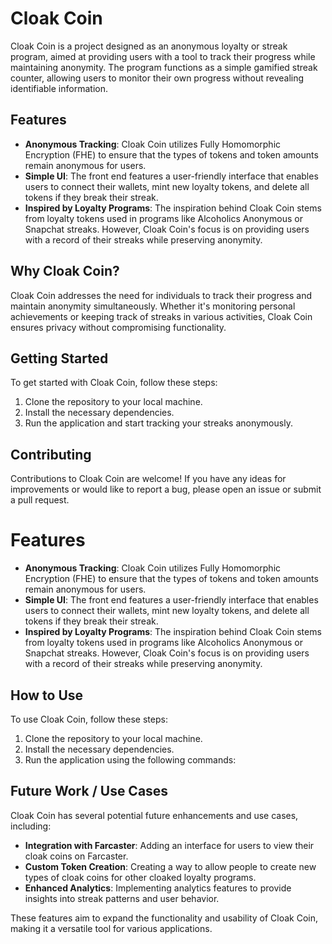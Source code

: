 # Cloak Coin

Cloak Coin is a project designed as an anonymous loyalty or streak program, aimed at providing users with a tool to track their progress while maintaining anonymity. The program functions as a simple gamified streak counter, allowing users to monitor their own progress without revealing identifiable information.

## Features

- **Anonymous Tracking**: Cloak Coin utilizes Fully Homomorphic Encryption (FHE) to ensure that the types of tokens and token amounts remain anonymous for users.
- **Simple UI**: The front end features a user-friendly interface that enables users to connect their wallets, mint new loyalty tokens, and delete all tokens if they break their streak.
- **Inspired by Loyalty Programs**: The inspiration behind Cloak Coin stems from loyalty tokens used in programs like Alcoholics Anonymous or Snapchat streaks. However, Cloak Coin's focus is on providing users with a record of their streaks while preserving anonymity.

## Why Cloak Coin?

Cloak Coin addresses the need for individuals to track their progress and maintain anonymity simultaneously. Whether it's monitoring personal achievements or keeping track of streaks in various activities, Cloak Coin ensures privacy without compromising functionality.

## Getting Started

To get started with Cloak Coin, follow these steps:

1. Clone the repository to your local machine.
2. Install the necessary dependencies.
3. Run the application and start tracking your streaks anonymously.

## Contributing

Contributions to Cloak Coin are welcome! If you have any ideas for improvements or would like to report a bug, please open an issue or submit a pull request.

# Features

- **Anonymous Tracking**: Cloak Coin utilizes Fully Homomorphic Encryption (FHE) to ensure that the types of tokens and token amounts remain anonymous for users.
- **Simple UI**: The front end features a user-friendly interface that enables users to connect their wallets, mint new loyalty tokens, and delete all tokens if they break their streak.
- **Inspired by Loyalty Programs**: The inspiration behind Cloak Coin stems from loyalty tokens used in programs like Alcoholics Anonymous or Snapchat streaks. However, Cloak Coin's focus is on providing users with a record of their streaks while preserving anonymity.

## How to Use

To use Cloak Coin, follow these steps:

1. Clone the repository to your local machine.
2. Install the necessary dependencies.
3. Run the application using the following commands:

## Future Work / Use Cases

Cloak Coin has several potential future enhancements and use cases, including:

- **Integration with Farcaster**: Adding an interface for users to view their cloak coins on Farcaster.
- **Custom Token Creation**: Creating a way to allow people to create new types of cloak coins for other cloaked loyalty programs.
- **Enhanced Analytics**: Implementing analytics features to provide insights into streak patterns and user behavior.

These features aim to expand the functionality and usability of Cloak Coin, making it a versatile tool for various applications.

